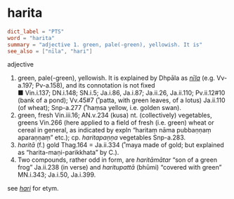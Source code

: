 # harita

``` toml
dict_label = "PTS"
word = "harita"
summary = "adjective 1. green, pale(-green), yellowish. It is"
see_also = ["nīla", "hari"]
```

adjective

1. green, pale(\-green), yellowish. It is explained by Dhpāla as *[nīla](nīla.md)* (e.g. Vv\-a.197; Pv\-a.158), and its connotation is not fixed  
   ■ Vin.i.137; DN.i.148; SN.i.5; Ja.i.86, Ja.i.87; Ja.ii.26, Ja.ii.110; Pv.ii.12#10 (bank of a pond); Vv.45#7 (˚patta, with green leaves, of a lotus) Ja.ii.110 (of wheat); Snp\-a.277 (˚haṃsa yellow, i.e. golden swan).
2. green, fresh Vin.iii.16; AN.v.234 (kusa) nt. (collectively) vegetables, greens Vin.266 (here applied to a field of fresh (i.e. green) wheat or cereal in general, as indicated by expln “haritaṃ nāma pubbaṇṇaṃ aparaṇṇaṃ” etc.); cp. *haritapaṇṇa* vegetables Snp\-a.283.
3. *haritā* (f.) gold Thag.164 = Ja.ii.334 (˚maya made of gold; but explained as “harita\-maṇi\-parikkhata” by C.).
4. Two compounds, rather odd in form, are *haritāmātar* “son of a green frog” Ja.ii.238 (in verse) and *haritupattā* (bhūmi) “covered with green” MN.i.343; Ja.i.50, Ja.i.399.

see *[hari](hari.md)* for etym.

